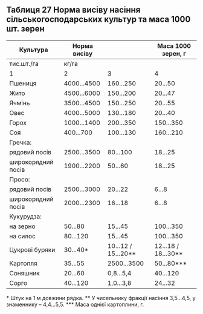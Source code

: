 ## Таблиця 27 Норма висіву насіння сільськогосподарських культур та     маса 1000 шт. зерен

Культура|Норма висіву| |Маса 1000 зерен, г
--|---|---|--
|тис.шт./га|кг/га|
1|2|3|4
Пшениця|4000...4500|160...250|20...50
Жито|4500...6000|150...200|20...47
Ячмінь|3500...4500|150...250|20...55
Овес|4000...5000|130...180|20...40
Горох|1000...1400|200...350|150...350
Соя|400...700|100...130|160...210
Гречка:| | |
   рядовий посів|2500...3500|80...100|18...25
   широкорядний посів    |1900...2200|50...60|18...25
Просо:| | |
   рядовий посів|2500...3000|20...22|6...8
   широкорядний посів    |2000...2300|16...18|6...8
Кукурудза:| | |
   на зерно|50...80|15...45|100...350
   на силос|80...120|15...45|100...350
Цукрові буряки|30...40*|10...12 / 15...20**|12...18 / 18...30**
Картопля|35...55|2500...3500|50...80***
Соняшник|20...60|0,8...5,4|40...120
Сорго|40...120|1,0...3,8|24...32


\* Штук на 1 м довжини рядка.
\*\* У чисельнику фракції насіння 3,5...4,5, у знаменнику – 4,4...5,5.
\*\*\* Маса однієї картоплини, г.
